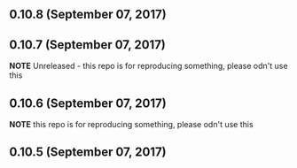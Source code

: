 ## 0.10.8 (September 07, 2017)

## 0.10.7 (September 07, 2017)

**NOTE** Unreleased - this repo is for reproducing something, please odn't use this

## 0.10.6 (September 07, 2017)

**NOTE** this repo is for reproducing something, please odn't use this

## 0.10.5 (September 07, 2017)
